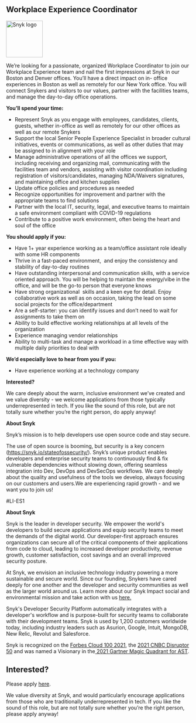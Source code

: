 Workplace Experience Coordinator
---

<img src="https://res.cloudinary.com/snyk/image/upload/v1537345894/press-kit/brand/logo-black.png" width="100" alt="Snyk logo" />

<p><span style="font-weight: 400;">We’re looking for a passionate, organized Workplace Coordinator to join our Workplace Experience team and nail the first impressions at Snyk in our Boston and Denver offices. You’ll have a direct impact on in- office experiences in Boston as well as remotely for our New York office. You will connect Snykers and visitors to our values, partner with the facilities teams, and manage the day-to-day office operations.&nbsp;</span></p>
<p><strong>You’ll spend your time:</strong></p>
<ul>
<li style="font-weight: 400;"><span style="font-weight: 400;">Represent Snyk as you engage with employees, candidates, clients, guests, whether in-office as well as remotely for our other offices as well as our remote Snykers</span></li>
<li style="font-weight: 400;"><span style="font-weight: 400;">Support the local Senior </span><span style="font-weight: 400;">People Experience Specialist in broader cultural initiatives, events or communications, as well as other duties that may be assigned to in alignment with your role</span></li>
<li style="font-weight: 400;"><span style="font-weight: 400;">Manage administrative operations of all the offices we support, including receiving and organizing mail, communicating with the facilities team and vendors, assisting with visitor coordination including registration of visitors/candidates, managing NDA/Waivers signatures, and maintaining office and kitchen supplies</span></li>
<li style="font-weight: 400;"><span style="font-weight: 400;">Update office policies and procedures as needed</span></li>
<li style="font-weight: 400;"><span style="font-weight: 400;">Recognize opportunities for improvement and partner with the appropriate teams to find solutions</span></li>
<li style="font-weight: 400;"><span style="font-weight: 400;">Partner with the local IT, security, legal, and executive teams to maintain a safe environment compliant with COVID-19 regulations</span></li>
<li style="font-weight: 400;"><span style="font-weight: 400;">Contribute to a positive work environment, often being the heart and soul of the office</span></li>
</ul>
<p><strong>You should apply if you:</strong></p>
<ul>
<li style="font-weight: 400;"><span style="font-weight: 400;">Have 1+ year experience working as a team/office assistant role ideally with some HR components</span></li>
<li style="font-weight: 400;"><span style="font-weight: 400;">Thrive in a fast-paced environment,&nbsp; and enjoy the consistency and stability of day-to-day routines</span></li>
<li style="font-weight: 400;"><span style="font-weight: 400;">Have outstanding interpersonal and communication skills, with a service oriented approach. You will be helping to maintain the energy/vibe in the office, and will be the go-to person that everyone knows</span></li>
<li style="font-weight: 400;"><span style="font-weight: 400;">Have strong organizational&nbsp; skills and a keen eye for detail. Enjoy collaborative work as well as on occasion, taking the lead on some social projects for the office/department</span></li>
<li style="font-weight: 400;"><span style="font-weight: 400;">Are a self-starter: you can identify issues and don’t need to wait for assignments to take them on</span></li>
<li style="font-weight: 400;"><span style="font-weight: 400;">Ability to build effective working relationships at all levels of the organization&nbsp;</span></li>
<li style="font-weight: 400;"><span style="font-weight: 400;">Experience managing vendor relationships</span></li>
<li style="font-weight: 400;"><span style="font-weight: 400;">Ability to multi-task and manage a workload in a time effective way with multiple daily priorities to deal with</span></li>
</ul>
<p><strong>We’d especially love to hear from you if you:</strong></p>
<ul>
<li style="font-weight: 400;"><span style="font-weight: 400;">Have experience working at a technology company</span></li>
</ul>
<p><strong>Interested?</strong></p>
<p><span style="font-weight: 400;">We care deeply about the warm, inclusive environment we’ve created and we value diversity - we welcome applications from those typically underrepresented in tech. If you like the sound of this role, but are not totally sure whether you’re the right person, do apply anyway!</span></p>
<p><strong>About Snyk</strong></p>
<p><span style="font-weight: 400;">Snyk’s mission is to help developers use open source code and stay secure.</span></p>
<p><span style="font-weight: 400;">The use of open source is booming, but security is a key concern (</span><a href="https://snyk.io/stateofossecurity/"><span style="font-weight: 400;">https://snyk.io/stateofossecurity/</span></a><span style="font-weight: 400;">). Snyk’s unique product enables developers and enterprise security teams to continuously find &amp; fix vulnerable dependencies without slowing down, offering seamless integration into Dev, DevOps and DevSecOps workflows. We care deeply about the quality and usefulness of the tools we develop, always focusing on our customers and users.We are experiencing rapid growth - and we want you to join us!</span></p>
<p><span style="font-weight: 400;">#LI-ES1</span></p><div class="content-conclusion"><p><strong>About Snyk</strong></p>
<p><span style="font-weight: 400;">Snyk is the leader in developer security. We empower the world's developers to build secure applications and equip security teams to meet the demands of the digital world. Our developer-first approach ensures organizations can secure all of the critical components of their applications from code to cloud, leading to increased developer productivity, revenue growth, customer satisfaction, cost savings and an overall improved security posture.&nbsp;</span></p>
<p><span style="font-weight: 400;">At Snyk, we envision an inclusive technology industry powering a more sustainable and secure world.</span> <span style="font-weight: 400;">Since our founding, Snykers have cared deeply for one another and the developer and security communities as well as the larger world around us. Learn more about our Snyk Impact social and environmental mission and take action with us </span><a href="https://snyk.io/about/snyk-impact/"><span style="font-weight: 400;">here.</span></a></p>
<p><span style="font-weight: 400;">Snyk's Developer Security Platform automatically integrates with a developer's workflow and is purpose-built for security teams to collaborate with their development teams. Snyk is used by 1,200 customers worldwide today, including industry leaders such as Asurion, Google, Intuit, MongoDB, New Relic, Revolut and Salesforce.</span></p>
<p><span style="font-weight: 400;">Snyk is recognized on the </span><a href="https://www.forbes.com/cloud100/#6f24b5ba5f94"><span style="font-weight: 400;">Forbes Cloud 100 2021</span></a><span style="font-weight: 400;">, the </span><a href="https://www.cnbc.com/2021/05/25/these-are-the-2021-cnbc-disruptor-50-companies.html"><span style="font-weight: 400;">2021 CNBC Disruptor 50</span></a><span style="font-weight: 400;"> and was named a Visionary in the</span><a href="https://snyk.io/blog/snyk-visionary-2021-gartner-magic-quadrant-for-ast/"><span style="font-weight: 400;"> 2021 Gartner Magic Quadrant for AST</span></a><span style="font-weight: 400;">.</span></p></div>

Interested?
---

Please apply [here](https://boards.greenhouse.io/snyk/jobs/5831390002#app).

We value diversity at Snyk, and would particularly encourage applications from those who are traditionally underrepresented in tech.
If you like the sound of this role, but are not totally sure whether you’re the right person, please apply anyway!
